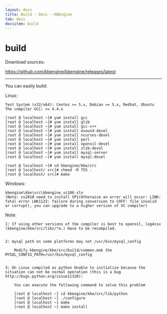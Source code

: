 ```yaml
---
layout: docs
title: Build · Docs · KBEngine
tab: docs
docsitem: build
---
```


build
==============

Download sources:

https://github.com/kbengine/kbengine/releases/latest


- - -


You can easily build:

Linux:

	Test System (x32/x64): Centos >= 5.x, Debian >= 5.x, Redhat, Ubuntu
	The compiler GCC: >= 4.4.x

	[root @ localhost ~]# yum install gcc  
	[root @ localhost ~]# yum install glib  
	[root @ localhost ~]# yum install gcc-c++  
	[root @ localhost ~]# yum install esound-devel  
	[root @ localhost ~]# yum install ncurses-devel 
	[root @ localhost ~]# yum install perl 
	[root @ localhost ~]# yum install openssl-devel 
	[root @ localhost ~]# yum install zlib-devel 
	[root @ localhost ~]# yum install mysql-server
	[root @ localhost ~]# yum install mysql-devel 

	[root @ localhost ~]# cd kbengine/kbe/src
	[root @ localhost/ src]# chmod -R 755 .
	[root @ localhost/ src]# make

Windows:

	kbengine\kbe\src\kbengine_vs100.sln
	(Note: vs2010 need to install SP1(Otherwise an error will occur: LINK: fatal error LNK1123: failure during conversion to COFF: file invalid or corrupt), you can upgrade to a higher version of VC compiler)


Note: 

	1: If using other versions of the compiler is best to openssl, log4cxx (kbengine/kbe/src/libs/*a.) Have to be recompiled.


	2: mysql path on some platforms may not /usr/bin/mysql_config

		Modify kbengine/kbe/src/build/common.mak the MYSQL_CONFIG_PATH=/usr/bin/mysql_config


	3: On Linux compiled as python Unable to initialize because the situation can not be normal operation (this is a bug http://bugs.python.org/issue11320):
		
		You can execute the following command to solve this problem

		[root @ localhost ~] cd kbengine/kbe/src/lib/python
		[root @ localhost ~] ./configure
		[root @ localhost ~] make
		[root @ localhost ~] make install

